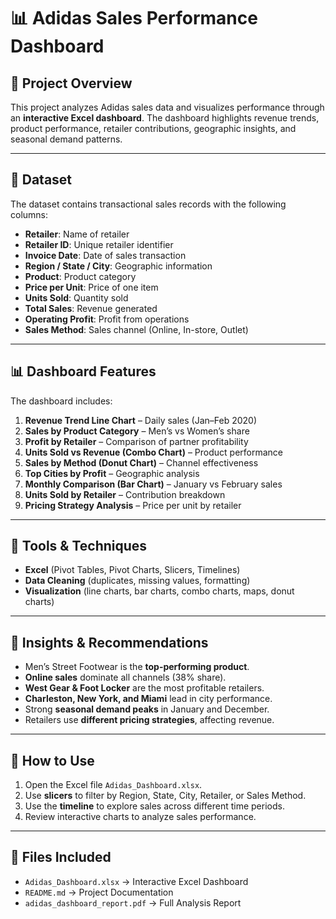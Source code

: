 
# 📊 Adidas Sales Performance Dashboard

## 📌 Project Overview

This project analyzes Adidas sales data and visualizes performance through an **interactive Excel dashboard**. The dashboard highlights revenue trends, product performance, retailer contributions, geographic insights, and seasonal demand patterns.

---

## 📂 Dataset

The dataset contains transactional sales records with the following columns:

* **Retailer**: Name of retailer
* **Retailer ID**: Unique retailer identifier
* **Invoice Date**: Date of sales transaction
* **Region / State / City**: Geographic information
* **Product**: Product category
* **Price per Unit**: Price of one item
* **Units Sold**: Quantity sold
* **Total Sales**: Revenue generated
* **Operating Profit**: Profit from operations
* **Sales Method**: Sales channel (Online, In-store, Outlet)

---

## 📊 Dashboard Features

The dashboard includes:

1. **Revenue Trend Line Chart** – Daily sales (Jan–Feb 2020)
2. **Sales by Product Category** – Men’s vs Women’s share
3. **Profit by Retailer** – Comparison of partner profitability
4. **Units Sold vs Revenue (Combo Chart)** – Product performance
5. **Sales by Method (Donut Chart)** – Channel effectiveness
6. **Top Cities by Profit** – Geographic analysis
7. **Monthly Comparison (Bar Chart)** – January vs February sales
8. **Units Sold by Retailer** – Contribution breakdown
9. **Pricing Strategy Analysis** – Price per unit by retailer

---

## 🔧 Tools & Techniques

* **Excel** (Pivot Tables, Pivot Charts, Slicers, Timelines)
* **Data Cleaning** (duplicates, missing values, formatting)
* **Visualization** (line charts, bar charts, combo charts, maps, donut charts)

---

## 🎯 Insights & Recommendations

* Men’s Street Footwear is the **top-performing product**.
* **Online sales** dominate all channels (38% share).
* **West Gear & Foot Locker** are the most profitable retailers.
* **Charleston, New York, and Miami** lead in city performance.
* Strong **seasonal demand peaks** in January and December.
* Retailers use **different pricing strategies**, affecting revenue.

---

## 📌 How to Use

1. Open the Excel file `Adidas_Dashboard.xlsx`.
2. Use **slicers** to filter by Region, State, City, Retailer, or Sales Method.
3. Use the **timeline** to explore sales across different time periods.
4. Review interactive charts to analyze sales performance.

---

## 📎 Files Included

* `Adidas_Dashboard.xlsx` → Interactive Excel Dashboard
* `README.md` → Project Documentation
* `adidas_dashboard_report.pdf` → Full Analysis Report
